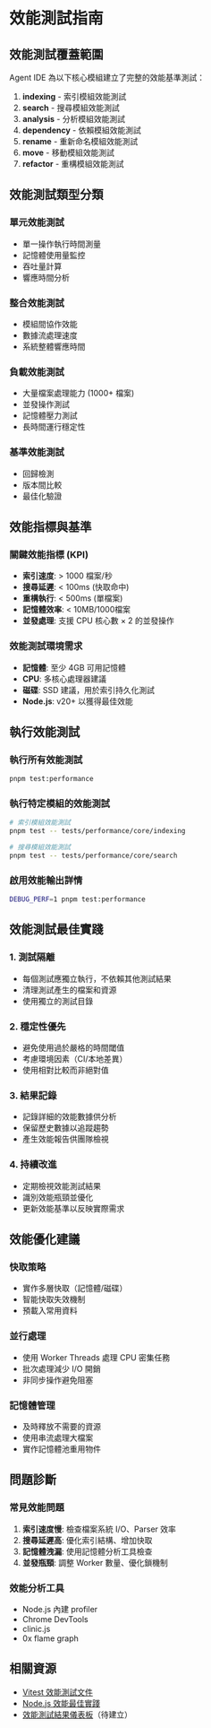 # 效能測試指南

## 效能測試覆蓋範圍

Agent IDE 為以下核心模組建立了完整的效能基準測試：

1. **indexing** - 索引模組效能測試
2. **search** - 搜尋模組效能測試
3. **analysis** - 分析模組效能測試
4. **dependency** - 依賴模組效能測試
5. **rename** - 重新命名模組效能測試
6. **move** - 移動模組效能測試
7. **refactor** - 重構模組效能測試

## 效能測試類型分類

### 單元效能測試
- 單一操作執行時間測量
- 記憶體使用量監控
- 吞吐量計算
- 響應時間分析

### 整合效能測試
- 模組間協作效能
- 數據流處理速度
- 系統整體響應時間

### 負載效能測試
- 大量檔案處理能力 (1000+ 檔案)
- 並發操作測試
- 記憶體壓力測試
- 長時間運行穩定性

### 基準效能測試
- 回歸檢測
- 版本間比較
- 最佳化驗證

## 效能指標與基準

### 關鍵效能指標 (KPI)
- **索引速度**: > 1000 檔案/秒
- **搜尋延遲**: < 100ms (快取命中)
- **重構執行**: < 500ms (單檔案)
- **記憶體效率**: < 10MB/1000檔案
- **並發處理**: 支援 CPU 核心數 × 2 的並發操作

### 效能測試環境需求
- **記憶體**: 至少 4GB 可用記憶體
- **CPU**: 多核心處理器建議
- **磁碟**: SSD 建議，用於索引持久化測試
- **Node.js**: v20+ 以獲得最佳效能

## 執行效能測試

### 執行所有效能測試
```bash
pnpm test:performance
```

### 執行特定模組的效能測試
```bash
# 索引模組效能測試
pnpm test -- tests/performance/core/indexing

# 搜尋模組效能測試
pnpm test -- tests/performance/core/search
```

### 啟用效能輸出詳情
```bash
DEBUG_PERF=1 pnpm test:performance
```

## 效能測試最佳實踐

### 1. 測試隔離
- 每個測試應獨立執行，不依賴其他測試結果
- 清理測試產生的檔案和資源
- 使用獨立的測試目錄

### 2. 穩定性優先
- 避免使用過於嚴格的時間閾值
- 考慮環境因素（CI/本地差異）
- 使用相對比較而非絕對值

### 3. 結果記錄
- 記錄詳細的效能數據供分析
- 保留歷史數據以追蹤趨勢
- 產生效能報告供團隊檢視

### 4. 持續改進
- 定期檢視效能測試結果
- 識別效能瓶頸並優化
- 更新效能基準以反映實際需求

## 效能優化建議

### 快取策略
- 實作多層快取（記憶體/磁碟）
- 智能快取失效機制
- 預載入常用資料

### 並行處理
- 使用 Worker Threads 處理 CPU 密集任務
- 批次處理減少 I/O 開銷
- 非同步操作避免阻塞

### 記憶體管理
- 及時釋放不需要的資源
- 使用串流處理大檔案
- 實作記憶體池重用物件

## 問題診斷

### 常見效能問題
1. **索引速度慢**: 檢查檔案系統 I/O、Parser 效率
2. **搜尋延遲高**: 優化索引結構、增加快取
3. **記憶體洩漏**: 使用記憶體分析工具檢查
4. **並發瓶頸**: 調整 Worker 數量、優化鎖機制

### 效能分析工具
- Node.js 內建 profiler
- Chrome DevTools
- clinic.js
- 0x flame graph

## 相關資源
- [Vitest 效能測試文件](https://vitest.dev/guide/features.html#benchmarking)
- [Node.js 效能最佳實踐](https://nodejs.org/en/docs/guides/simple-profiling/)
- [效能測試結果儀表板](./performance-dashboard.md)（待建立）